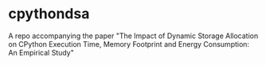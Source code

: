# cpythondsa
A repo accompanying the paper "The Impact of Dynamic Storage Allocation on CPython Execution Time, Memory Footprint and Energy Consumption: An Empirical Study"
